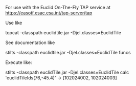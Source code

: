 For use with the Euclid On-The-Fly TAP service at
https://easotf.esac.esa.int/tap-server/tap

Use like

   topcat -classpath euclidtile.jar -Djel.classes=EuclidTile

See documentation like

   stilts -classpath euclidtile.jar -Djel.classes=EuclidTile funcs

Execute like:

   stilts -classpath euclidTile.jar -Djel.classes=EuclidTile calc 'euclidTileIds(76,-45.4)'
   ->   [102024002, 102024003]


